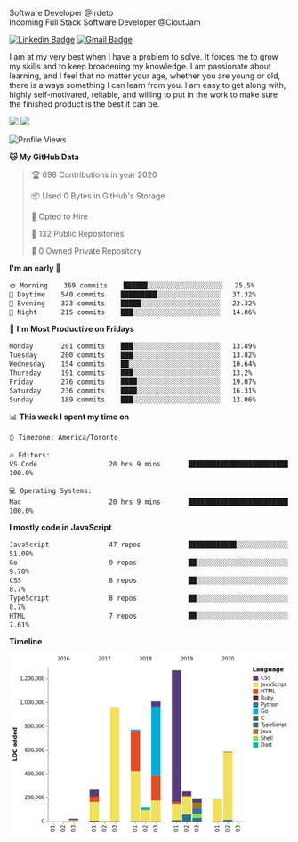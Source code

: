 Software Developer @Irdeto
<br />
Incoming Full Stack Software Developer @CloutJam

[![Linkedin Badge](https://img.shields.io/badge/-Jesse%20Okeya-6633cc?style=flat-square&logo=Linkedin&logoColor=white&link=https://www.linkedin.com/in/jesse-okeya-45a38510a/)](https://www.linkedin.com/in/jesse-okeya-45a38510a/) 
[![Gmail Badge](https://img.shields.io/badge/-jesseokeya@gmail.com-6633cc?style=flat-square&logo=Gmail&logoColor=white&link=mailto:jesseokeya@gmail.com)](mailto:jesseokeya@gmail.com)

I am at my very best when I have a problem to solve. It forces me to grow my skills and to keep broadening my knowledge. I am passionate about learning, and I feel that no matter your age, whether you are young or old, there is always something I can learn from you. I am easy to get along with, highly self-motivated, reliable, and willing to put in the work to make sure the finished product is the best it can be.

![](https://github-readme-stats.vercel.app/api?username=jesseokeya&show_icons=true&theme=radical) ![](https://github-readme-stats.vercel.app/api/top-langs/?username=jesseokeya&layout=compact&theme=radical)

<!--START_SECTION:waka-->
![Profile Views](http://img.shields.io/badge/Profile%20Views-23-blue)

**🐱 My GitHub Data** 

> 🏆 698 Contributions in year 2020
 > 
> 📦 Used 0 Bytes in GitHub's Storage 
 > 
> 💼 Opted to Hire
 > 
> 📜 132 Public Repositories 
 > 
> 🔑 0 Owned Private Repository 
 > 
**I'm an early 🐤** 

```text
🌞 Morning    369 commits    ██████░░░░░░░░░░░░░░░░░░░   25.5% 
🌆 Daytime    540 commits    █████████░░░░░░░░░░░░░░░░   37.32% 
🌃 Evening    323 commits    █████░░░░░░░░░░░░░░░░░░░░   22.32% 
🌙 Night      215 commits    ███░░░░░░░░░░░░░░░░░░░░░░   14.86%

```
📅 **I'm Most Productive on Fridays** 

```text
Monday       201 commits    ███░░░░░░░░░░░░░░░░░░░░░░   13.89% 
Tuesday      200 commits    ███░░░░░░░░░░░░░░░░░░░░░░   13.82% 
Wednesday    154 commits    ██░░░░░░░░░░░░░░░░░░░░░░░   10.64% 
Thursday     191 commits    ███░░░░░░░░░░░░░░░░░░░░░░   13.2% 
Friday       276 commits    ████░░░░░░░░░░░░░░░░░░░░░   19.07% 
Saturday     236 commits    ████░░░░░░░░░░░░░░░░░░░░░   16.31% 
Sunday       189 commits    ███░░░░░░░░░░░░░░░░░░░░░░   13.06%

```


📊 **This week I spent my time on** 

```text
⌚︎ Timezone: America/Toronto

🔥 Editors: 
VS Code                  20 hrs 9 mins       █████████████████████████   100.0%

💻 Operating Systems: 
Mac                      20 hrs 9 mins       █████████████████████████   100.0%

```

**I mostly code in JavaScript** 

```text
JavaScript               47 repos            ████████████░░░░░░░░░░░░░   51.09% 
Go                       9 repos             ██░░░░░░░░░░░░░░░░░░░░░░░   9.78% 
CSS                      8 repos             ██░░░░░░░░░░░░░░░░░░░░░░░   8.7% 
TypeScript               8 repos             ██░░░░░░░░░░░░░░░░░░░░░░░   8.7% 
HTML                     7 repos             ██░░░░░░░░░░░░░░░░░░░░░░░   7.61%

```


**Timeline**

![Chart not found](https://github.com/jesseokeya/jesseokeya/blob/master/charts/bar_graph.png) 


<!--END_SECTION:waka-->

